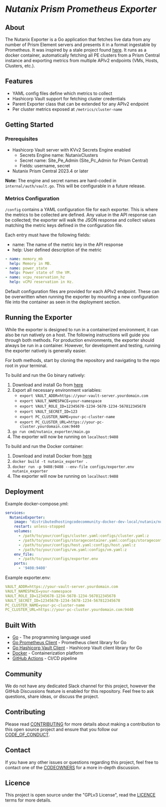 # _Nutanix Prism Prometheus Exporter_

## About

The Nutanix Exporter is a Go application that fetches live data from any number of Prism Element servers and presents it in a format ingestable by Prometheus. It was inspired by a stale project found [here](https://github.com/claranet/nutanix-exporter). It runs as a docker container, automatically fetching all PE clusters from a Prism Central instance and exporting metrics from multiple APIv2 endpoints (VMs, Hosts, Clusters, etc.).

## Features

- YAML config files define which metrics to collect
- Hashicorp Vault support for fetching cluster credentials
- Parent Exporter class that can be extended for any APIv2 endpoint
- Per cluster metrics exposed at `/metrics/cluster-name`

## Getting Started

### Prerequisites

- Hashicorp Vault server with KVv2 Secrets Engine enabled
  - Secrets Engine name: NutanixClusters
  - Secret name: Site_Pe_Admin (Site_Pc_Admin for Prism Central)
  - Fields: username, secret
- Nutanix Prism Central 2023.4 or later

**Note:** The engine and secret names are hard-coded in `internal/auth/vault.go`. This will be configurable in a future release.

### Metrics Configuration

`/config` contains a YAML configuration file for each exporter. This is where the metrics to be collected are defined. Any value in the API response can be collected; the exporter will walk the JSON response and collect values matching the metric keys defined in the configuration file.

Each entry must have the following fields:

- name: The name of the metric key in the API response
- help: User defined description of the metric

```yaml
- name: memory_mb
  help: Memory in MB.
- name: power_state
  help: Power state of the VM.
- name: vcpu_reservation_hz
  help: vCPU reservation in Hz.
```

Default configuration files are provided for each APIv2 endpoint. These can be overwritten when running the exporter by mounting a new configuration file into the container as seen in the deployment section.

## Running the Exporter

While the exporter is designed to run in a containerized environment, it can also be run natively on a host. The following instructions will guide you through both methods. For production environments, the exporter should always be run in a container. However, for development and testing, running the exporter natively is generally easier.

For both methods, start by cloning the repository and navigating to the repo root in your terminal.

To build and run the Go binary natively:

1. Download and install Go from [here](https://go.dev/doc/install)
2. Export all necessary environment variables:
   - `export VAULT_ADDR=https://your-vault-server.yourdomain.com`
   - `export VAULT_NAMESPACE=your-namespace`
   - `export VAULT_ROLE_ID=12345678-1234-5678-1234-567812345678`
   - `export VAULT_SECRET_ID=123`
   - `export PC_CLUSTER_NAME=your-pc-cluster-name`
   - `export PC_CLUSTER_URL=https://your-pc-cluster.yourdomain.com:9440`
3. `go run cmd/nutanix_exporter/main.go`
4. The exporter will now be running on `localhost:9408`

To build and run the Docker container:

1. Download and install Docker from [here](https://docs.docker.com/get-docker/)
2. `docker build -t nutanix_exporter .`
3. `docker run -p 9408:9408 --env-file configs/exporter.env nutanix_exporter`
4. The exporter will now be running on `localhost:9408`

## Deployment

Example docker-compose.yml:

```yaml
services:
  NutanixExporter:
    image: "distributedhostingcodecommunity-docker-dev-local/nutanix/nutanix_exporter:latest"
    restart: unless-stopped
    volumes:
      - /path/to/your/configs/cluster.yaml:configs/cluster.yaml:z
      - /path/to/your/configs/storagecontainer.yaml:configs/storagecontainer.yaml:z
      - /path/to/your/configs/host.yaml:configs/host.yaml:z
      - /path/to/your/configs/vm.yaml:configs/vm.yaml:z
    env_file:
      - /path/to/your/configs/exporter.env
    ports:
      - '9408:9408'

```

Example exporter.env:

```yaml
VAULT_ADDR=https://your-vault-server.yourdomain.com
VAULT_NAMESPACE=your-namespace
VAULT_ROLE_ID=12345678-1234-5678-1234-567812345678
VAULT_SECRET_ID=12345678-1234-5678-1234-567812345678
PC_CLUSTER_NAME=your-pc-cluster-name
PC_CLUSTER_URL=https://your-pc-cluster.yourdomain.com:9440
```

## Built With

- [Go](https://golang.org/) - The programming language used
- [Go Prometheus Client](https://github.com/prometheus/client_golang) - Prometheus client library for Go
- [Go Hashicorp Vault Client](github.com/hashicorp/vault-client-go) - Hashicorp Vault client library for Go
- [Docker](https://www.docker.com/) - Containerization platform
- [GitHub Actions](https://docs.github.com/en/actions) - CI/CD pipeline

## Community

We do not have any dedicated Slack channel for this project, however the GitHub Discussions feature is enabled for this repository. Feel free to ask questions, share ideas, or discuss the project.

## Contributing

Please read [CONTRIBUTING](./CONTRIBUTING.md) for more details about making a contribution to this open source project and ensure that you follow our [CODE_OF_CONDUCT](./CODE_OF_CONDUCT.md).

## Contact

If you have any other issues or questions regarding this project, feel free to contact one of the [CODEOWNERS](.github/CODEOWNERS) for a more in-depth discussion.

## Licence

This project is open source under the "GPLv3 License", read the [LICENCE](./LICENCE.md) terms for more details.
